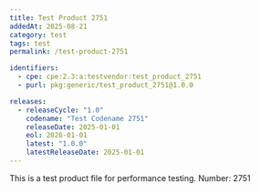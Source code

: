 ```yaml
---
title: Test Product 2751
addedAt: 2025-08-21
category: test
tags: test
permalink: /test-product-2751

identifiers:
  - cpe: cpe:2.3:a:testvendor:test_product_2751
  - purl: pkg:generic/test_product_2751@1.0.0

releases:
  - releaseCycle: "1.0"
    codename: "Test Codename 2751"
    releaseDate: 2025-01-01
    eol: 2026-01-01
    latest: "1.0.0"
    latestReleaseDate: 2025-01-01
---
```


This is a test product file for performance testing. Number: 2751
